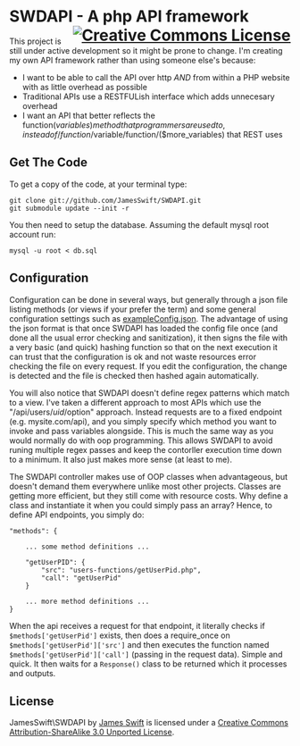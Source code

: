 <h1>
SWDAPI - A php API framework
<a rel="license" href="http://creativecommons.org/licenses/by-sa/3.0/deed.en_US" style="float:right;"><img alt="Creative Commons License" style="border-width:0" src="http://i.creativecommons.org/l/by-sa/3.0/88x31.png" /></a>
</h1>

This project is still under active development so it might be prone to change. I'm creating my own API framework 
rather than using someone else's because:

- I want to be able to call the API over http *AND* from within a PHP website with as little overhead as possible
- Traditional APIs use a RESTFULish interface which adds unnecesary overhead
- I want an API that better reflects the function($variables) method that programmers are used to, instead of /function/$variable/function/($more_variables) that REST uses

## Get The Code
To get a copy of the code, at your terminal type:

    git clone git://github.com/JamesSwift/SWDAPI.git
    git submodule update --init -r
    
You then need to setup the database. Assuming the default mysql root account run:

    mysql -u root < db.sql
    
## Configuration
Configuration can be done in several ways, but generally through a json file listing methods (or views if your prefer the term) and some general 
configuration settings such as <a href="https://github.com/JamesSwift/SWDAPI/blob/master/exampleConfig.json">exampleConfig.json</a>. The advantage 
of using the json format is that once SWDAPI has loaded the config file once (and done all the usual error checking and sanitization), it then signs the file 
with a very basic (and quick) hashing function so that on the next execution it can trust that the configuration is ok and not waste resources 
error checking the file on every request. If you edit the configuration, the change is detected and the file is checked then hashed again 
automatically.

You will also notice that SWDAPI doesn't define regex patterns which match to a view. I've taken a different approach to most APIs which use the 
"/api/users/$uid/$option" approach. Instead requests are to a fixed endpoint (e.g. mysite.com/api), and you simply specify which method you want to invoke
and pass variables alongside. This is much the same way as you would normally do with oop programming. This allows SWDAPI to avoid runing multiple regex
passes and keep the contorller execution time down to a minimum. It also just makes more sense (at least to me).

The SWDAPI controller makes use of OOP classes when advantageous, but doesn't demand them everywhere unlike most other projects. Classes are getting
more efficient, but they still come with resource costs. Why define a class and instantiate it when you could simply pass an array? Hence, to define 
API endpoints, you simply do:

    "methods": {
    
        ... some method definitions ...
        
        "getUserPID": {
            "src": "users-functions/getUserPid.php",
            "call": "getUserPid"
        }
        
        ... more method definitions ...
    }
    
When the api receives a request for that endpoint, it literally checks if `$methods['getUserPid']` exists, then does a require_once on 
`$methods['getUserPid']['src']` and then executes the function named `$methods['getUserPid']['call']` (passing in the request data). Simple 
and quick. It then waits for a `Response()` class to be returned which it processes and outputs.

## License

<span xmlns:dct="http://purl.org/dc/terms/" property="dct:title">JamesSwift\SWDAPI</span> by 
<a xmlns:cc="http://creativecommons.org/ns#" href="https://github.com/JamesSwift/SWDAPI" property="cc:attributionName" rel="cc:attributionURL">James Swift</a>
 is licensed under a <a rel="license" href="http://creativecommons.org/licenses/by-sa/3.0/deed.en_US">Creative Commons Attribution-ShareAlike 3.0 Unported License</a>.
